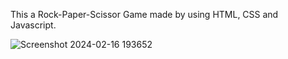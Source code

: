 This a Rock-Paper-Scissor Game made by using HTML, CSS and Javascript.


![Screenshot 2024-02-16 193652](https://github.com/Priyapandeyyy/Rock-Paper-Scissor-Game/assets/132647631/19ecc528-b87c-4efe-9b65-fff25fa9fc29)
